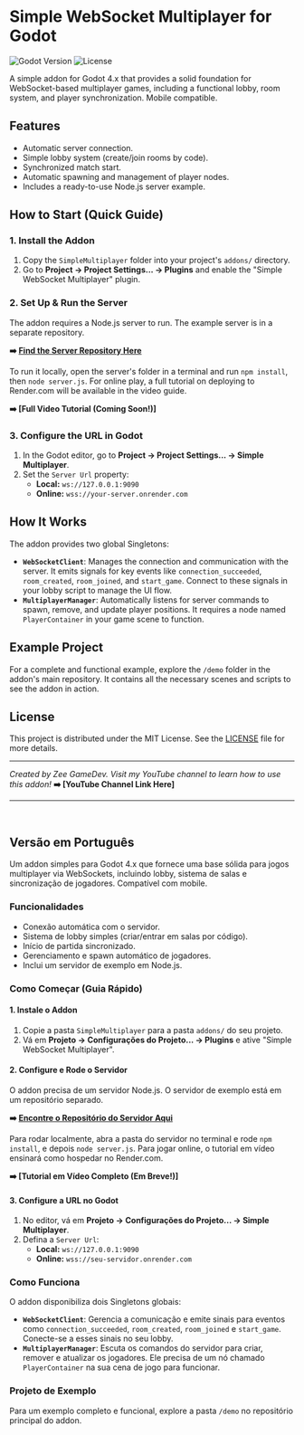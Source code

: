 # Simple WebSocket Multiplayer for Godot

![Godot Version](https://img.shields.io/badge/Godot-4.x-blue.svg)
![License](https://img.shields.io/badge/License-MIT-green.svg)

A simple addon for Godot 4.x that provides a solid foundation for WebSocket-based multiplayer games, including a functional lobby, room system, and player synchronization. Mobile compatible.

## Features

* Automatic server connection.
* Simple lobby system (create/join rooms by code).
* Synchronized match start.
* Automatic spawning and management of player nodes.
* Includes a ready-to-use Node.js server example.

## How to Start (Quick Guide)

### 1. Install the Addon
1.  Copy the `SimpleMultiplayer` folder into your project's `addons/` directory.
2.  Go to **Project -> Project Settings... -> Plugins** and enable the "Simple WebSocket Multiplayer" plugin.

### 2. Set Up & Run the Server
The addon requires a Node.js server to run. The example server is in a separate repository.

**➡️ [Find the Server Repository Here](https://github.com/welson-rodrigues/ServidorWebSocketGodot)**

To run it locally, open the server's folder in a terminal and run `npm install`, then `node server.js`. For online play, a full tutorial on deploying to Render.com will be available in the video guide.

**➡️ [Full Video Tutorial (Coming Soon!)]**

### 3. Configure the URL in Godot
1.  In the Godot editor, go to **Project -> Project Settings... -> Simple Multiplayer**.
2.  Set the `Server Url` property:
	* **Local:** `ws://127.0.0.1:9090`
	* **Online:** `wss://your-server.onrender.com`

## How It Works

The addon provides two global Singletons:

* **`WebSocketClient`**: Manages the connection and communication with the server. It emits signals for key events like `connection_succeeded`, `room_created`, `room_joined`, and `start_game`. Connect to these signals in your lobby script to manage the UI flow.
* **`MultiplayerManager`**: Automatically listens for server commands to spawn, remove, and update player positions. It requires a node named `PlayerContainer` in your game scene to function.

## Example Project

For a complete and functional example, explore the `/demo` folder in the addon's main repository. It contains all the necessary scenes and scripts to see the addon in action.

## License
This project is distributed under the MIT License. See the [LICENSE](https://github.com/welson-rodrigues/GodotWebSocketMultiplayer/blob/main/LICENSE) file for more details.

---

*Created by Zee GameDev.*
*Visit my YouTube channel to learn how to use this addon!*
**➡️ [YouTube Channel Link Here]**

---
<br>

## Versão em Português

Um addon simples para Godot 4.x que fornece uma base sólida para jogos multiplayer via WebSockets, incluindo lobby, sistema de salas e sincronização de jogadores. Compatível com mobile.

### Funcionalidades
* Conexão automática com o servidor.
* Sistema de lobby simples (criar/entrar em salas por código).
* Início de partida sincronizado.
* Gerenciamento e spawn automático de jogadores.
* Inclui um servidor de exemplo em Node.js.

### Como Começar (Guia Rápido)

#### 1. Instale o Addon
1. Copie a pasta `SimpleMultiplayer` para a pasta `addons/` do seu projeto.
2. Vá em **Projeto -> Configurações do Projeto... -> Plugins** e ative "Simple WebSocket Multiplayer".

#### 2. Configure e Rode o Servidor
O addon precisa de um servidor Node.js. O servidor de exemplo está em um repositório separado.

**➡️ [Encontre o Repositório do Servidor Aqui](https://github.com/welson-rodrigues/ServidorWebSocketGodot)**

Para rodar localmente, abra a pasta do servidor no terminal e rode `npm install`, e depois `node server.js`. Para jogar online, o tutorial em vídeo ensinará como hospedar no Render.com.

**➡️ [Tutorial em Vídeo Completo (Em Breve!)]**

#### 3. Configure a URL no Godot
1. No editor, vá em **Projeto -> Configurações do Projeto... -> Simple Multiplayer**.
2. Defina a `Server Url`:
    * **Local:** `ws://127.0.0.1:9090`
    * **Online:** `wss://seu-servidor.onrender.com`

### Como Funciona
O addon disponibiliza dois Singletons globais:
* **`WebSocketClient`**: Gerencia a comunicação e emite sinais para eventos como `connection_succeeded`, `room_created`, `room_joined` e `start_game`. Conecte-se a esses sinais no seu lobby.
* **`MultiplayerManager`**: Escuta os comandos do servidor para criar, remover e atualizar os jogadores. Ele precisa de um nó chamado `PlayerContainer` na sua cena de jogo para funcionar.

### Projeto de Exemplo
Para um exemplo completo e funcional, explore a pasta `/demo` no repositório principal do addon.

